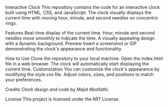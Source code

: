 Interactive Clock 
This repository contains the code for an interactive clock built using HTML, CSS, and JavaScript. The clock visually displays the current time with moving hour, minute, and second needles on concentric rings.

Features
Real-time display of the current time.
Hour, minute and second needles move smoothly to indicate the time.
A visually appealing design with a dynamic background.
Preview
Insert a screenshot or GIF demonstrating the clock's appearance and functionality.

How to Use
Clone the repository to your local machine.
Open the index.html file in a web browser.
The clock will automatically start displaying the current time.
Customization
You can customize the clock's appearance by modifying the style.css file. Adjust colors, sizes, and positions to match your preferences.

Credits
Clock design and code by Majid Abolfathi.

License
This project is licensed under the MIT License.
